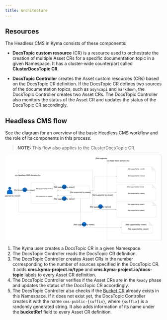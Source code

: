 ```yaml
---
title: Architecture
---
```


## Resources

The Headless CMS in Kyma consists of these components:

- **DocsTopic custom resource** (CR) is a resource used to orchestrate the creation of multiple Asset CRs for a specific documentation topic in a given Namespace. It has a cluster-wide counterpart called **ClusterDocsTopic CR**.

- **DocsTopic Controller** creates the Asset custom resources (CRs) based on the DocsTopic CR definition. If the DocsTopic CR defines two sources of the documentation topics, such as `asyncapi` and `markdown`, the DocsTopic Controller creates two Asset CRs.
The DocsTopic Controller also monitors the status of the Asset CR and updates the status of the DocsTopic CR accordingly.

## Headless CMS flow

See the diagram for an overview of the basic Headless CMS workflow and the role of its components in this process.

>**NOTE:** This flow also applies to the ClusterDocsTopic CR.

![](./assets/headless-cms-architecture.svg)

1. The Kyma user creates a DocsTopic CR in a given Namespace.
2. The DocsTopic Controller reads the DocsTopic CR definition.
3. The DocsTopic Controller creates Asset CRs in the number corresponding to the number of sources specified in the DocsTopic CR. It adds **cms.kyma-project.io/type** and **cms.kyma-project.io/docs-topic** labels to every Asset CR definition.
4. The DocsTopic Controller verifies if the Asset CRs are in the `Ready` phase and updates the status of the DocsTopic CR accordingly.
5. The DocsTopic Controller also checks if the [Bucket CR](asset-store/#details-bucket-custom-resource-lifecycle) already exists in this Namespace. If it does not exist yet, the DocsTopic Controller creates it with the name `cms-public-{suffix}`, where `{suffix}` is a randomly generated string. It also adds information of its name under the **bucketRef** field to every Asset CR definition.
